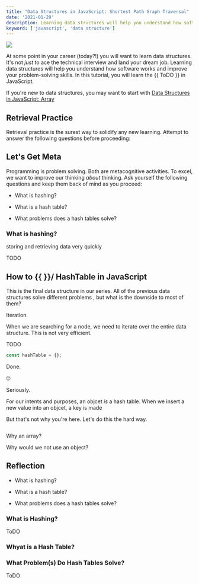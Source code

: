 ```yaml
---
title: "Data Structures in JavaScript: Shortest Path Graph Traversal"  
date: '2021-01-29'
description: Learning data structures will help you understand how software works and improve your problem-solving skills. In this tutorial, you will learn the hash {{  }} in JavaScript. 
keyword: ['javascript', 'data structure']
---
```



![](./jarednielsen-data-structure-hash-javascript.png)


At some point in your career (today?!) you will want to learn data structures. It's not _just_ to ace the technical interview and land your dream job. Learning data structures will help you understand how software works and improve your problem-solving skills. In this tutorial, you will learn the {{ ToDO }} in JavaScript. 


If you're new to data structures, you may want to start with [Data Structures in JavaScript: Array](https://jarednielsen.com/data-structure-array-javascript/)


## Retrieval Practice

Retrieval practice is the surest way to solidify any new learning. Attempt to answer the following questions before proceeding: 




### 




### 




### 




## Let's Get Meta

Programming is problem solving. Both are metacognitive activities. To excel, we want to improve our thinking _about_ thinking. Ask yourself the following questions and keep them back of mind as you proceed: 
 
* What is hashing?

* What is a hash table?

* What problems does a hash tables solve?






### What is hashing? 

storing and retrieving data very quickly

TODO

## How to {{ }}/ HashTable in JavaScript

This is the final data structure in our series. All of the previous data structures solve different problems , but what is the downside to most of them? 

Iteration.

When we are searching for a node, we need to iterate over the entire data structure. This is not very efficient. 



TODO 

```js 
const hashTable = {};
```

Done. 

🙄

Seriously.

For our intents and purposes, an objcet _is_ a hash table. When we insert a new value into an objcet, a key is made


But that's not why you're here. Let's do this the hard way.




```JavaScript


```
Why an array?

Why would we not use an object?






## Reflection

* What is hashing?

* What is a hash table?

* What problems does a hash tables solve?


### What is Hashing?


ToDO

### Whyat is a Hash Table?


### What Problem(s) Do Hash Tables Solve?

ToDO
